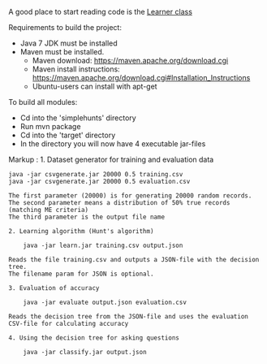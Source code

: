 A good place to start reading code is the [Learner class](learning/src/main/java/jar005/simplehunts/algorithm/Learner.java)

Requirements to build the project:

- Java 7 JDK must be installed
- Maven must be installed.
	* Maven download: https://maven.apache.org/download.cgi
	* Maven install instructions: https://maven.apache.org/download.cgi#Installation_Instructions
	* Ubuntu-users can install with apt-get

To build all modules:

- Cd into the 'simplehunts' directory
- Run mvn package
- Cd into the 'target' directory
- In the directory you will now have 4 executable jar-files

Markup : 1. Dataset generator for training and evaluation data

	java -jar csvgenerate.jar 20000 0.5 training.csv
	java -jar csvgenerate.jar 20000 0.5 evaluation.csv

	The first parameter (20000) is for generating 20000 random records.
	The second parameter means a distribution of 50% true records (matching ME criteria)
	The third parameter is the output file name

	2. Learning algorithm (Hunt's algorithm)
	
		java -jar learn.jar training.csv output.json
	
	Reads the file training.csv and outputs a JSON-file with the decision tree. 
	The filename param for JSON is optional.

	3. Evaluation of accuracy
	
		java -jar evaluate output.json evaluation.csv

	Reads the decision tree from the JSON-file and uses the evaluation CSV-file for calculating accuracy

	4. Using the decision tree for asking questions
	
		java -jar classify.jar output.json
